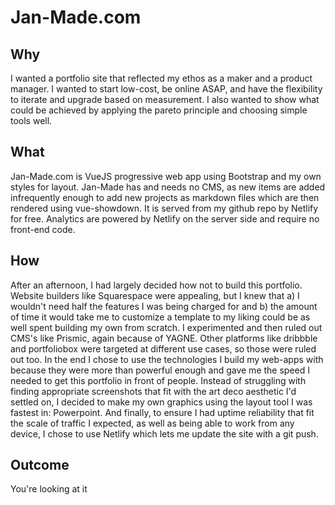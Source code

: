 # Jan-Made.com

## Why
I wanted a portfolio site that reflected my ethos as a maker and a product manager. I wanted to start low-cost, be online ASAP, and have the flexibility to iterate and upgrade based on measurement. I also wanted to show what could be achieved by applying the pareto principle and choosing simple tools well.

## What
Jan-Made.com is VueJS progressive web app using Bootstrap and my own styles for layout. Jan-Made has and needs no CMS, as new items are added infrequently enough to add new projects as markdown files which are then rendered using vue-showdown. It is served from my github repo by Netlify for free. Analytics are powered by Netlify on the server side and require no front-end code.

## How
After an afternoon, I had largely decided how not to build this portfolio. Website builders like Squarespace were appealing, but I knew that a) I wouldn't need half the features I was being charged for and b) the amount of time it would take me to customize a template to my liking could be as well spent building my own from scratch. I experimented and then ruled out CMS's like Prismic, again because of YAGNE. Other platforms like dribbble and portfoliobox were targeted at different use cases, so those were ruled out too. In the end I chose to use the technologies I build my web-apps with because they were more than powerful enough and gave me the speed I needed to get this portfolio in front of people. Instead of struggling with finding appropriate screenshots that fit with the art deco aesthetic I'd settled on, I decided to make my own graphics using the layout tool I was fastest in: Powerpoint. And finally, to ensure I had uptime reliability that fit the scale of traffic I expected, as well as being able to work from any device, I chose to use Netlify which lets me update the site with a git push.


## Outcome
You're looking at it